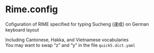 # Rime.config
Cofiguration of RIME specified for typing Sucheng (速成) on German keyboard layout

Including Cantonese, Hakka, and Vietnamese vocabularies  
You may want to swap “z” and “y” in the file `quick5.dict.yaml`
